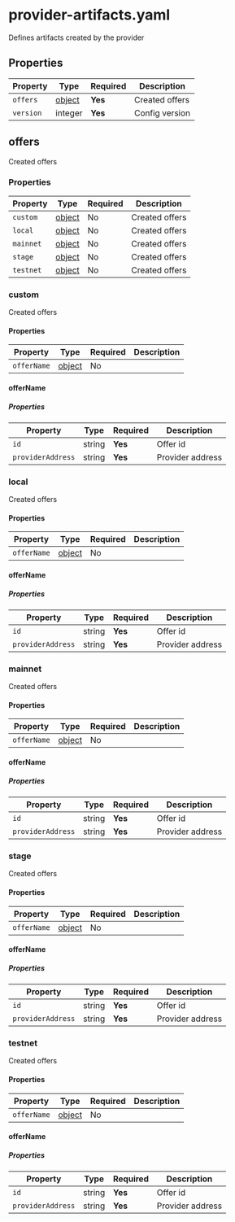 # provider-artifacts.yaml

Defines artifacts created by the provider

## Properties

| Property  | Type              | Required | Description    |
|-----------|-------------------|----------|----------------|
| `offers`  | [object](#offers) | **Yes**  | Created offers |
| `version` | integer           | **Yes**  | Config version |

## offers

Created offers

### Properties

| Property  | Type               | Required | Description    |
|-----------|--------------------|----------|----------------|
| `custom`  | [object](#custom)  | No       | Created offers |
| `local`   | [object](#local)   | No       | Created offers |
| `mainnet` | [object](#mainnet) | No       | Created offers |
| `stage`   | [object](#stage)   | No       | Created offers |
| `testnet` | [object](#testnet) | No       | Created offers |

### custom

Created offers

#### Properties

| Property    | Type                 | Required | Description |
|-------------|----------------------|----------|-------------|
| `offerName` | [object](#offername) | No       |             |

#### offerName

##### Properties

| Property          | Type   | Required | Description      |
|-------------------|--------|----------|------------------|
| `id`              | string | **Yes**  | Offer id         |
| `providerAddress` | string | **Yes**  | Provider address |

### local

Created offers

#### Properties

| Property    | Type                 | Required | Description |
|-------------|----------------------|----------|-------------|
| `offerName` | [object](#offername) | No       |             |

#### offerName

##### Properties

| Property          | Type   | Required | Description      |
|-------------------|--------|----------|------------------|
| `id`              | string | **Yes**  | Offer id         |
| `providerAddress` | string | **Yes**  | Provider address |

### mainnet

Created offers

#### Properties

| Property    | Type                 | Required | Description |
|-------------|----------------------|----------|-------------|
| `offerName` | [object](#offername) | No       |             |

#### offerName

##### Properties

| Property          | Type   | Required | Description      |
|-------------------|--------|----------|------------------|
| `id`              | string | **Yes**  | Offer id         |
| `providerAddress` | string | **Yes**  | Provider address |

### stage

Created offers

#### Properties

| Property    | Type                 | Required | Description |
|-------------|----------------------|----------|-------------|
| `offerName` | [object](#offername) | No       |             |

#### offerName

##### Properties

| Property          | Type   | Required | Description      |
|-------------------|--------|----------|------------------|
| `id`              | string | **Yes**  | Offer id         |
| `providerAddress` | string | **Yes**  | Provider address |

### testnet

Created offers

#### Properties

| Property    | Type                 | Required | Description |
|-------------|----------------------|----------|-------------|
| `offerName` | [object](#offername) | No       |             |

#### offerName

##### Properties

| Property          | Type   | Required | Description      |
|-------------------|--------|----------|------------------|
| `id`              | string | **Yes**  | Offer id         |
| `providerAddress` | string | **Yes**  | Provider address |

